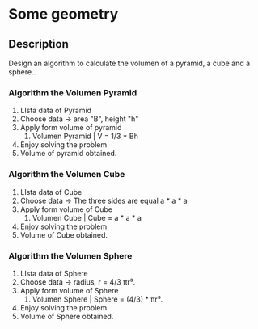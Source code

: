# Some geometry

## Description

Design an algorithm to calculate the volumen of a pyramid, a cube and a sphere..

### Algorithm the Volumen Pyramid

1. LIsta data of Pyramid
2. Choose data -> area "B", height "h"
3. Apply form volume of pyramid
	1. Volumen Pyramid | V = 1/3 * Bh
4. Enjoy solving the problem
5. Volume of pyramid obtained.
### Algorithm the Volumen Cube
1. LIsta data of Cube
2. Choose data -> The three sides are equal a * a * a
3. Apply form volume of Cube
	1. Volumen Cube | Cube = a * a * a
4. Enjoy solving the problem
5. Volume of Cube obtained.

### Algorithm the Volumen Sphere
1. LIsta data of Sphere
2. Choose data -> radius, r = 4/3 πr³.
3. Apply form volume of Sphere
	1. Volumen Sphere | Sphere = (4/3)  * πr³.
4. Enjoy solving the problem
5. Volume of Sphere obtained.


